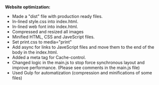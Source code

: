  **Website optimization:**
* Made a "dist" file with production ready files.
* In-lined style.css into index.html.
* In-lined web font into index.html.
* Compressed  and resized all images
* Minified HTML, CSS and JaveScript files.
* Set print.css to media="print"
* Add async for links to JaveScript files and move them to the end of the body in the index.html.
* Added a meta tag for Cache-control.
* Changed logic in the main.js to stop force synchronous layout and improve performance.
  (Please see comments in the main.js file)
* Used Gulp for automatization (compression and minifications of some files) 
